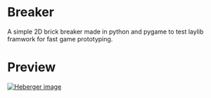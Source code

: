 # Breaker
A simple 2D brick breaker made in python and pygame to test laylib framwork for fast game prototyping.

# Preview

<a href="https://www.hostingpics.net/viewer.php?id=643608Webpnetgifmaker.gif"><img src="https://img15.hostingpics.net/thumbs/mini_643608Webpnetgifmaker.gif" alt="Heberger image" /></a>

